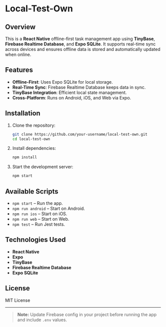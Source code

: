 # Local-Test-Own

## Overview
This is a **React Native** offline-first task management app using **TinyBase**, **Firebase Realtime Database**, and **Expo SQLite**. It supports real-time sync across devices and ensures offline data is stored and automatically updated when online.

## Features
- **Offline-First**: Uses Expo SQLite for local storage.
- **Real-Time Sync**: Firebase Realtime Database keeps data in sync.
- **TinyBase Integration**: Efficient local state management.
- **Cross-Platform**: Runs on Android, iOS, and Web via Expo.

## Installation
1. Clone the repository:
   ```sh
   git clone https://github.com/your-username/local-test-own.git
   cd local-test-own
   ```
2. Install dependencies:
   ```sh
   npm install
   ```
3. Start the development server:
   ```sh
   npm start
   ```

## Available Scripts
- `npm start` – Run the app.
- `npm run android` – Start on Android.
- `npm run ios` – Start on iOS.
- `npm run web` – Start on Web.
- `npm test` – Run Jest tests.

## Technologies Used
- **React Native**
- **Expo**
- **TinyBase**
- **Firebase Realtime Database**
- **Expo SQLite**

## License
MIT License

---

> **Note:** Update Firebase config in your project before running the app and include `.env` values.

